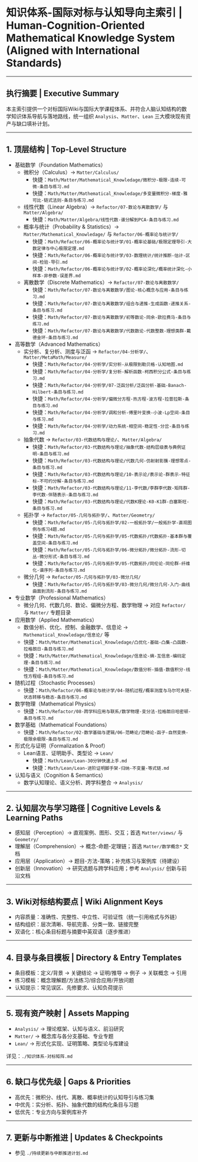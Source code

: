 # 知识体系-国际对标与认知导向主索引 | Human-Cognition-Oriented Mathematical Knowledge System (Aligned with International Standards)

---

## 执行摘要 | Executive Summary

本主索引提供一个对标国际Wiki与国际大学课程体系、并符合人脑认知结构的数学知识体系导航与落地路线，统一组织 `Analysis`、`Matter`、`Lean` 三大模块现有资产与缺口填补计划。

---

## 1. 顶层结构 | Top-Level Structure

- 基础数学（Foundation Mathematics）
  - 微积分（Calculus）→ `Matter/Calculus/`
    - 快捷：`Math/Matter/Mathematical_Knowledage/微积分-极限-连续-可微-条目与练习.md`
    - 快捷：`Math/Matter/Mathematical_Knowledage/多变量微积分-梯度-雅可比-链式法则-条目与练习.md`
  - 线性代数（Linear Algebra）→ `Refactor/07-数论与离散数学/` 与 `Matter/Algebra/`
    - 快捷：`Math/Matter/Algebra/线性代数-谱分解到PCA-条目与练习.md`
  - 概率与统计（Probability & Statistics）→ `Matter/Mathematical_Knowledage/` 与 `Refactor/06-概率论与统计学/`
    - 快捷：`Math/Refactor/06-概率论与统计学/01-概率论基础/极限定理导引-大数定律与中心极限定理.md`
    - 快捷：`Math/Refactor/06-概率论与统计学/03-数理统计/统计推断-估计-区间-检验-导引.md`
    - 快捷：`Math/Refactor/06-概率论与统计学/02-概率论深化/概率统计深化-小样本-非参数-误差界.md`
  - 离散数学（Discrete Mathematics）→ `Refactor/07-数论与离散数学/`
    - 快捷：`Math/Refactor/07-数论与离散数学/图论-核心概念与应用-条目与练习.md`
    - 快捷：`Math/Refactor/07-数论与离散数学/组合与递推-生成函数-递推关系-条目与练习.md`
    - 快捷：`Math/Refactor/07-数论与离散数学/初等数论-同余-欧拉费马-条目与练习.md`
    - 快捷：`Math/Refactor/07-数论与离散数学/代数数论-代数整数-理想类群-戴德金环-条目与练习.md`
- 高等数学（Advanced Mathematics）
  - 实分析、复分析、测度与泛函 → `Refactor/04-分析学/`、`Matter/MetaMath/Measure/`
    - 快捷：`Math/Refactor/04-分析学/实分析-从极限到勒贝格-认知地图.md`
    - 快捷：`Math/Refactor/04-分析学/复分析-解析函数-柯西积分公式-条目与练习.md`
    - 快捷：`Math/Refactor/04-分析学/07-泛函分析/泛函分析-基础-Banach-Hilbert-条目与练习.md`
    - 快捷：`Math/Refactor/04-分析学/偏微分方程-热方程-波方程-拉普拉斯-条目与练习.md`
    - 快捷：`Math/Refactor/04-分析学/调和分析-傅里叶变换-小波-Lp空间-条目与练习.md`
    - 快捷：`Math/Refactor/04-分析学/动力系统-相空间-稳定性-分岔-条目与练习.md`
  - 抽象代数 → `Refactor/03-代数结构与理论/`、`Matter/Algebra/`
    - 快捷：`Math/Refactor/03-代数结构与理论/抽象代数-结构层级表与典例证明-条目与练习.md`
    - 快捷：`Math/Refactor/03-代数结构与理论/代数几何-仿射射影簇-理想零点-条目与练习.md`
    - 快捷：`Math/Refactor/03-代数结构与理论/10-表示论/表示论-群表示-特征标-不可约分解-条目与练习.md`
    - 快捷：`Math/Refactor/03-代数结构与理论/11-李代数/李群李代数-矩阵群-李代数-伴随表示-条目与练习.md`
    - 快捷：`Math/Refactor/03-代数结构与理论/代数K理论-K0-K1群-白塞斯旺-条目与练习.md`
  - 拓扑学 → `Refactor/05-几何与拓扑学/`、`Matter/Geometry/`
    - 快捷：`Math/Refactor/05-几何与拓扑学/02-一般拓扑学/一般拓扑学-直观图例与练习4题.md`
    - 快捷：`Math/Refactor/05-几何与拓扑学/05-代数拓扑/代数拓扑-基本群与覆盖空间-条目与练习.md`
    - 快捷：`Math/Refactor/05-几何与拓扑学/06-微分拓扑/微分拓扑-流形-切丛-微分形式-条目与练习.md`
    - 快捷：`Math/Refactor/05-几何与拓扑学/05-代数拓扑/同伦论-同伦群-纤维化-谱序列-条目与练习.md`
  - 微分几何 → `Refactor/05-几何与拓扑学/03-微分几何/`
    - 快捷：`Math/Refactor/05-几何与拓扑学/03-微分几何/微分几何-入门-曲线曲面到流形-条目与练习.md`
- 专业数学（Professional Mathematics）
  - 微分几何、代数几何、数论、偏微分方程、数学物理 → 对应 `Refactor/` 与 `Matter/` 专题目录
- 应用数学（Applied Mathematics）
  - 数值分析、优化、控制、金融数学、信息论 → `Mathematical_Knowledage/信息论/` 等
  - 快捷：`Math/Matter/Mathematical_Knowledage/凸优化-基础-凸集-凸函数-拉格朗日-条目与练习.md`
  - 快捷：`Math/Matter/Mathematical_Knowledage/信息论-熵-互信息-编码定理-条目与练习.md`
  - 快捷：`Math/Matter/Mathematical_Knowledage/数值分析-插值-数值积分-线性方程组-条目与练习.md`
- 随机过程（Stochastic Processes）
  - 快捷：`Math/Refactor/06-概率论与统计学/04-随机过程/概率测度与马尔可夫链-状态转移与稳态-条目与练习.md`
- 数学物理（Mathematical Physics）
  - 快捷：`Math/Refactor/08-跨学科应用与联系/数学物理-变分法-拉格朗日哈密顿-条目与练习.md`
- 数学基础（Mathematical Foundations）
  - 快捷：`Math/Refactor/02-数学基础与逻辑/06-范畴论/范畴论-函子-自然变换-极限余极限-条目与练习.md`
- 形式化与证明（Formalization & Proof）
  - Lean语言、证明助手、类型论 → `Lean/`
    - 快捷：`Math/Lean/Lean-30分钟快速上手.md`
    - 快捷：`Math/Lean/Lean-进阶证明脚手架-归纳-不变量-等式链.md`
- 认知与语义（Cognition & Semantics）
  - 数学认知理论、语义分析、跨学科整合 → `Analysis/`

---

## 2. 认知层次与学习路径 | Cognitive Levels & Learning Paths

- 感知层（Perception）→ 直观案例、图形、交互；首选 `Matter/views/` 与 `Geometry/`
- 理解层（Comprehension）→ 概念-命题-定理链；首选 `Matter/数学概念*` 文档
- 应用层（Application）→ 题目-方法-策略；补充练习与案例库（待建设）
- 创新层（Innovation）→ 研究选题与跨学科应用；参考 `Analysis/` 创新与前沿文档

---

## 3. Wiki对标结构要点 | Wiki Alignment Keys

- 内容质量：准确性、完整性、中立性、可验证性（统一引用格式与外链）
- 结构组织：层次清晰、导航完善、分类一致、链接完整
- 双语化：核心条目标题与摘要中英双语（逐步推进）

---

## 4. 目录与条目模板 | Directory & Entry Templates

- 条目模板：定义/背景 → 关键结论 → 证明/推导 → 例子 → 关联概念 → 引用
- 练习模板：概念理解题/方法练习/综合应用/开放问题
- 认知提示：常见误区、先修要求、认知负荷提示

---

## 5. 现有资产映射 | Assets Mapping

- `Analysis/` → 理论框架、认知与语义、前沿研究
- `Matter/` → 概念库与各分支基础、专业专题
- `Lean/` → 形式化实现、证明策略、类型论与库建设

详见：`./知识体系-对标矩阵.md`

---

## 6. 缺口与优先级 | Gaps & Priorities

- 高优先：微积分、线代、离散、概率统计的认知导引与练习集
- 中优先：实分析、拓扑、抽象代数的结构化条目与习题
- 低优先：专业方向与案例库补齐

---

## 7. 更新与中断推进 | Updates & Checkpoints

- 参见 `./持续更新与中断推进计划.md`
